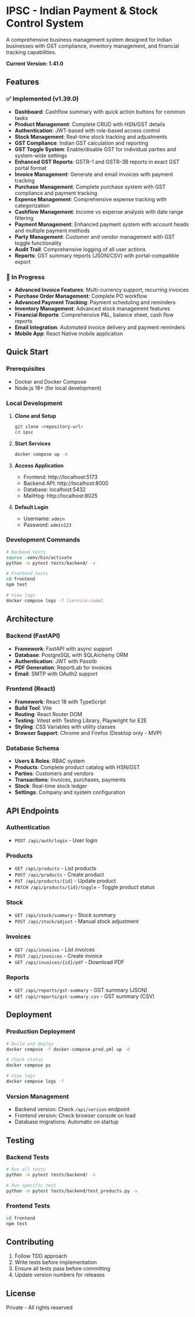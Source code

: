 # IPSC - Indian Payment & Stock Control System

A comprehensive business management system designed for Indian businesses with GST compliance, inventory management, and financial tracking capabilities.

**Current Version: 1.41.0**

## Features

### ✅ Implemented (v1.39.0)
- **Dashboard**: Cashflow summary with quick action buttons for common tasks
- **Product Management**: Complete CRUD with HSN/GST details
- **Authentication**: JWT-based with role-based access control
- **Stock Management**: Real-time stock tracking and adjustments
- **GST Compliance**: Indian GST calculation and reporting
- **GST Toggle System**: Enable/disable GST for individual parties and system-wide settings
- **Enhanced GST Reports**: GSTR-1 and GSTR-3B reports in exact GST portal format
- **Invoice Management**: Generate and email invoices with payment tracking
- **Purchase Management**: Complete purchase system with GST compliance and payment tracking
- **Expense Management**: Comprehensive expense tracking with categorization
- **Cashflow Management**: Income vs expense analysis with date range filtering
- **Payment Management**: Enhanced payment system with account heads and multiple payment methods
- **Party Management**: Customer and vendor management with GST toggle functionality
- **Audit Trail**: Comprehensive logging of all user actions
- **Reports**: GST summary reports (JSON/CSV) with portal-compatible export

### 🚧 In Progress
- **Advanced Invoice Features**: Multi-currency support, recurring invoices
- **Purchase Order Management**: Complete PO workflow
- **Advanced Payment Tracking**: Payment scheduling and reminders
- **Inventory Management**: Advanced stock management features
- **Financial Reports**: Comprehensive P&L, balance sheet, cash flow reports
- **Email Integration**: Automated invoice delivery and payment reminders
- **Mobile App**: React Native mobile application

## Quick Start

### Prerequisites
- Docker and Docker Compose
- Node.js 18+ (for local development)

### Local Development

1. **Clone and Setup**
   ```bash
   git clone <repository-url>
   cd ipsc
   ```

2. **Start Services**
   ```bash
   docker compose up -d
   ```

3. **Access Application**
   - Frontend: http://localhost:5173
   - Backend API: http://localhost:8000
   - Database: localhost:5432
   - MailHog: http://localhost:8025

4. **Default Login**
   - Username: `admin`
   - Password: `admin123`

### Development Commands

```bash
# Backend tests
source .venv/bin/activate
python -m pytest tests/backend/ -v

# Frontend tests
cd frontend
npm test

# View logs
docker compose logs -f [service-name]
```

## Architecture

### Backend (FastAPI)
- **Framework**: FastAPI with async support
- **Database**: PostgreSQL with SQLAlchemy ORM
- **Authentication**: JWT with Passlib
- **PDF Generation**: ReportLab for invoices
- **Email**: SMTP with OAuth2 support

### Frontend (React)
- **Framework**: React 18 with TypeScript
- **Build Tool**: Vite
- **Routing**: React Router DOM
- **Testing**: Vitest with Testing Library, Playwright for E2E
- **Styling**: CSS Variables with utility classes
- **Browser Support**: Chrome and Firefox (Desktop only - MVP)

### Database Schema
- **Users & Roles**: RBAC system
- **Products**: Complete product catalog with HSN/GST
- **Parties**: Customers and vendors
- **Transactions**: Invoices, purchases, payments
- **Stock**: Real-time stock ledger
- **Settings**: Company and system configuration

## API Endpoints

### Authentication
- `POST /api/auth/login` - User login

### Products
- `GET /api/products` - List products
- `POST /api/products` - Create product
- `PUT /api/products/{id}` - Update product
- `PATCH /api/products/{id}/toggle` - Toggle product status

### Stock
- `GET /api/stock/summary` - Stock summary
- `POST /api/stock/adjust` - Manual stock adjustment

### Invoices
- `GET /api/invoices` - List invoices
- `POST /api/invoices` - Create invoice
- `GET /api/invoices/{id}/pdf` - Download PDF

### Reports
- `GET /api/reports/gst-summary` - GST summary (JSON)
- `GET /api/reports/gst-summary.csv` - GST summary (CSV)

## Deployment

### Production Deployment
```bash
# Build and deploy
docker compose -f docker-compose.prod.yml up -d

# Check status
docker compose ps

# View logs
docker compose logs -f
```

### Version Management
- Backend version: Check `/api/version` endpoint
- Frontend version: Check browser console on load
- Database migrations: Automatic on startup

## Testing

### Backend Tests
```bash
# Run all tests
python -m pytest tests/backend/ -v

# Run specific test
python -m pytest tests/backend/test_products.py -v
```

### Frontend Tests
```bash
cd frontend
npm test
```

## Contributing

1. Follow TDD approach
2. Write tests before implementation
3. Ensure all tests pass before committing
4. Update version numbers for releases

## License

Private - All rights reserved
